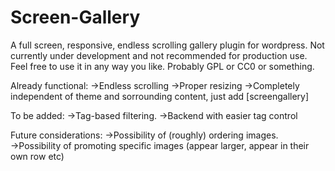 Screen-Gallery
==============

A full screen, responsive, endless scrolling gallery plugin for wordpress. Not currently under development and not recommended for production use. Feel free to use it in any way you like. Probably GPL or CC0 or something.

Already functional:
	→Endless scrolling
	→Proper resizing
	→Completely independent of theme and sorrounding content, just add [screengallery] 

To be added: 
	→Tag-based filtering. 
	→Backend with easier tag control

Future considerations:
	→Possibility of (roughly) ordering images.
	→Possibility of promoting specific images (appear larger, appear in their own row etc)
